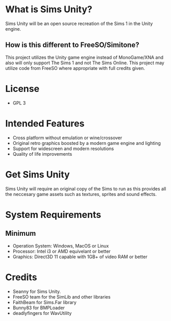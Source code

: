 # What is Sims Unity?
Sims Unity will be an open source recreation of the Sims 1 in the Unity engine.

## How is this different to FreeSO/Simitone?
This project utilizes the Unity game engine instead of MonoGame/XNA and also will only support The Sims 1 and not The Sims Online.
This project may utilize code from FreeSO where appropriate with full credits given.

# License
- GPL 3

# Intended Features
* Cross platform without emulation or wine/crossover
* Original retro graphics boosted by a modern game engine and lighting
* Support for widescreen and modern resolutions
* Quality of life improvements

# Get Sims Unity
Sims Unity will require an original copy of the Sims to run as this provides all the neccesary game assets such as textures, sprites and sound effects.

# System Requirements
## Minimum
* Operation System: Windows, MacOS or Linux
* Processor: Intel i3 or AMD equivelant or better
* Graphics: Direct3D 11 capable with 1GB+ of video RAM or better

# Credits
- Seanny for Sims Unity.
- FreeSO team for the SimLib and other libraries
- FaithBeam for Sims.Far library
- Bunny83 for BMPLoader
- deadlyfingers for WavUtility